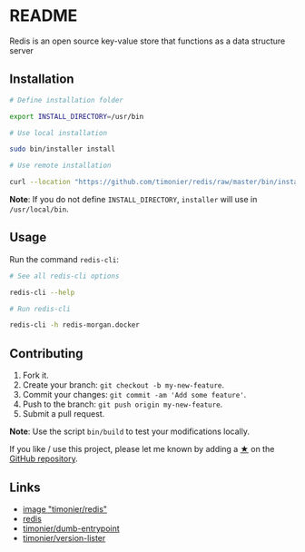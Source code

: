# README

Redis is an open source key-value store that functions as a data structure server

## Installation

```sh
# Define installation folder

export INSTALL_DIRECTORY=/usr/bin

# Use local installation

sudo bin/installer install

# Use remote installation

curl --location "https://github.com/timonier/redis/raw/master/bin/installer" | sudo sh -s -- install
```

__Note__: If you do not define `INSTALL_DIRECTORY`, `installer` will use in `/usr/local/bin`.

## Usage

Run the command `redis-cli`:

```sh
# See all redis-cli options

redis-cli --help

# Run redis-cli

redis-cli -h redis-morgan.docker
```

## Contributing

1. Fork it.
2. Create your branch: `git checkout -b my-new-feature`.
3. Commit your changes: `git commit -am 'Add some feature'`.
4. Push to the branch: `git push origin my-new-feature`.
5. Submit a pull request.

__Note__: Use the script `bin/build` to test your modifications locally.

If you like / use this project, please let me known by adding a [★](https://help.github.com/articles/about-stars/) on the [GitHub repository](https://github.com/timonier/redis).

## Links

* [image "timonier/redis"](https://hub.docker.com/r/timonier/redis/)
* [redis](https://redis.io/)
* [timonier/dumb-entrypoint](https://github.com/timonier/dumb-entrypoint)
* [timonier/version-lister](https://github.com/timonier/version-lister)
